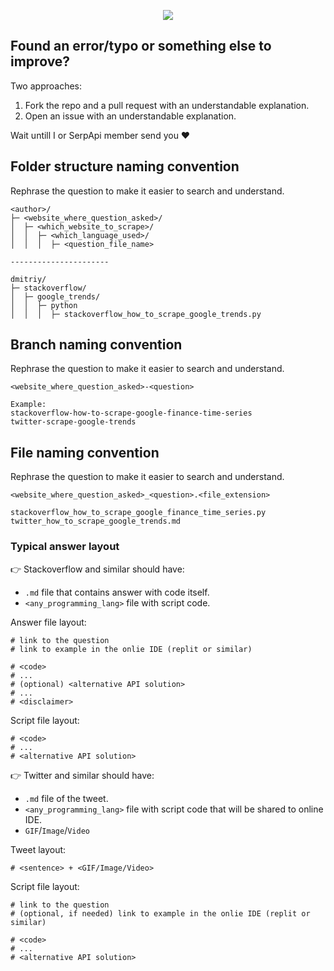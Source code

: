 <p align="center">
  <img src="https://user-images.githubusercontent.com/78694043/162031042-8720f7d9-c3f2-4081-8358-976255e80fd2.png" />
</p>

## Found an error/typo or something else to improve?

Two approaches:
1. Fork the repo and a pull request with an understandable explanation.
2. Open an issue with an understandable explanation.

Wait untill I or SerpApi member send you ❤️

## Folder structure naming convention

Rephrase the question to make it easier to search and understand.

```lang-none
<author>/
├─ <website_where_question_asked>/
│  ├─ <which_website_to_scrape>/
│  │  ├─ <which_language_used>/
│  │  │  ├─ <question_file_name>

----------------------

dmitriy/
├─ stackoverflow/
│  ├─ google_trends/
│  │  ├─ python
│  │  │  ├─ stackoverflow_how_to_scrape_google_trends.py
```

## Branch naming convention

Rephrase the question to make it easier to search and understand.

```lang-none
<website_where_question_asked>-<question>

Example:
stackoverflow-how-to-scrape-google-finance-time-series
twitter-scrape-google-trends
```

## File naming convention

Rephrase the question to make it easier to search and understand.

```lang-none
<website_where_question_asked>_<question>.<file_extension> 

stackoverflow_how_to_scrape_google_finance_time_series.py
twitter_how_to_scrape_google_trends.md
```

### Typical answer layout

👉 Stackoverflow and similar should have:

- `.md` file that contains answer with code itself.
- `<any_programming_lang>` file with script code.

Answer file layout:

```lang-none
# link to the question
# link to example in the onlie IDE (replit or similar)

# <code>
# ... 
# (optional) <alternative API solution>
# ...
# <disclaimer> 
```

Script file layout: 

```lang-none
# <code>
# ...
# <alternative API solution>
```

👉 Twitter and similar should have:

- `.md` file of the tweet.
- `<any_programming_lang>` file with script code that will be shared to online IDE.
- `GIF`/`Image`/`Video`

Tweet layout:

```lang-none
# <sentence> + <GIF/Image/Video>
```

Script file layout: 

```lang-none
# link to the question
# (optional, if needed) link to example in the onlie IDE (replit or similar)

# <code>
# ...
# <alternative API solution>
```